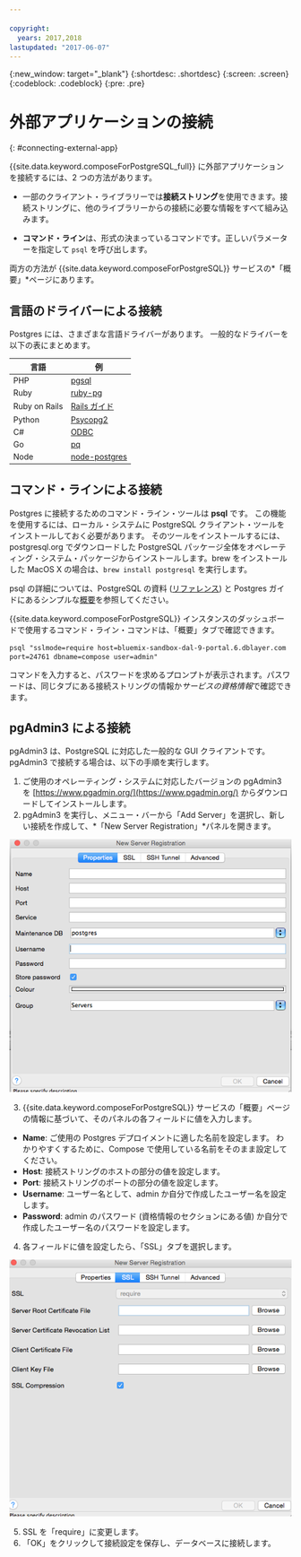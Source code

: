 ```yaml
---

copyright:
  years: 2017,2018
lastupdated: "2017-06-07"
---
```


{:new_window: target="_blank"}
{:shortdesc: .shortdesc}
{:screen: .screen}
{:codeblock: .codeblock}
{:pre: .pre}

# 外部アプリケーションの接続
{: #connecting-external-app}

{{site.data.keyword.composeForPostgreSQL_full}} に外部アプリケーションを接続するには、2 つの方法があります。

- 一部のクライアント・ライブラリーでは**接続ストリング**を使用できます。接続ストリングに、他のライブラリーからの接続に必要な情報をすべて組み込みます。

- **コマンド・ライン**は、形式の決まっているコマンドです。正しいパラメーターを指定して `psql` を呼び出します。

両方の方法が {{site.data.keyword.composeForPostgreSQL}} サービスの*「概要」*ページにあります。

## 言語のドライバーによる接続

Postgres には、さまざまな言語ドライバーがあります。  一般的なドライバーを以下の表にまとめます。

言語|例
----------|-----------
PHP|[pgsql](http://php.net/manual/en/pgsql.examples-basic.php)
Ruby|[ruby-pg](https://bitbucket.org/ged/ruby-pg/wiki/Home)
Ruby on Rails|[Rails ガイド](http://edgeguides.rubyonrails.org/configuring.html#configuring-a-postgresql-database)
Python|[Psycopg2](https://wiki.postgresql.org/wiki/Psycopg2_Tutorial)
C#|[ODBC](https://wiki.postgresql.org/wiki/Using_Microsoft_.NET_with_the_PostgreSQL_Database_Server_via_ODBC)
Go|[pq](https://godoc.org/github.com/lib/pq)
Node|[node-postgres](https://github.com/brianc/node-postgres/wiki/Example)

## コマンド・ラインによる接続

Postgres に接続するためのコマンド・ライン・ツールは **psql** です。 この機能を使用するには、ローカル・システムに PostgreSQL クライアント・ツールをインストールしておく必要があります。 そのツールをインストールするには、postgresql.org でダウンロードした PostgreSQL パッケージ全体をオペレーティング・システム・パッケージからインストールします。brew をインストールした MacOS X の場合は、`brew install postgresql` を実行します。   

psql の詳細については、PostgreSQL の資料 ([リファレンス](https://www.postgresql.org/docs/current/static/app-psql.html)) と Postgres ガイドにあるシンプルな[概要](http://postgresguide.com/utilities/psql.html)を参照してください。

{{site.data.keyword.composeForPostgreSQL}} インスタンスのダッシュボードで使用するコマンド・ライン・コマンドは、「概要」タブで確認できます。

```
psql "sslmode=require host=bluemix-sandbox-dal-9-portal.6.dblayer.com port=24761 dbname=compose user=admin"
```

コマンドを入力すると、パスワードを求めるプロンプトが表示されます。パスワードは、同じタブにある接続ストリングの情報か*サービスの資格情報*で確認できます。

## pgAdmin3 による接続

pgAdmin3 は、PostgreSQL に対応した一般的な GUI クライアントです。 pgAdmin3 で接続する場合は、以下の手順を実行します。

1. ご使用のオペレーティング・システムに対応したバージョンの pgAdmin3 を [https://www.pgadmin.org/](https://www.pgadmin.org/) からダウンロードしてインストールします。
2. pgAdmin3 を実行し、メニュー・バーから「Add Server」を選択し、新しい接続を作成して、*「New Server Registration」*パネルを開きます。

  ![pgAdmin3 の「New Server Registration」パネルの「Properties」タブ](./images/pgadmin.png "pgAdmin3 の「New Server Registration」パネルの「Properties」タブ")

3. {{site.data.keyword.composeForPostgreSQL}} サービスの「概要」ページの情報に基づいて、そのパネルの各フィールドに値を入力します。

  * **Name**: ご使用の Postgres デプロイメントに適した名前を設定します。  わかりやすくするために、Compose で使用している名前をそのまま設定してください。
  * **Host**: 接続ストリングのホストの部分の値を設定します。
  * **Port**: 接続ストリングのポートの部分の値を設定します。
  * **Username**: ユーザー名として、admin か自分で作成したユーザー名を設定します。
  * **Password**: admin のパスワード (資格情報のセクションにある値) か自分で作成したユーザー名のパスワードを設定します。

4. 各フィールドに値を設定したら、「SSL」タブを選択します。

  ![pgAdmin3 の「New Server Registration」パネルの「SSL」タブ](./images/pgadmin_ssl.png "pgAdmin3 の「New Server Registration」パネルの「SSL」タブ")

5. SSL を「require」に変更します。
6. 「OK」をクリックして接続設定を保存し、データベースに接続します。
